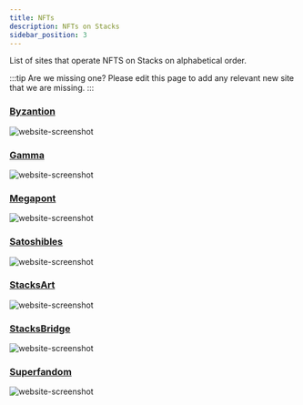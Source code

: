 ```yaml
---
title: NFTs
description: NFTs on Stacks
sidebar_position: 3
---
```


List of sites that operate NFTS on Stacks on alphabetical order.

:::tip Are we missing one?
Please edit this page to add any relevant new site that we are missing.
:::

### [Byzantion](https://byzantion.xyz/)

![website-screenshot](/img/sh_nft_byzantion.png)

### [Gamma](https://gamma.io/)
![website-screenshot](/img/sh_nft_gamma.png)

### [Megapont](https://www.megapont.com/)

![website-screenshot](/img/sh_nft_megapont.png)

### [Satoshibles](https://satoshibles.com/)

![website-screenshot](/img/sh_nft_satoshibles.png)

### [StacksArt](https://www.stacksart.com/)

![website-screenshot](/img/sh_nft_stacksart.png)

### [StacksBridge](https://stacksbridge.com/)

![website-screenshot](/img/sh_nft_stacksbridge.png)

### [Superfandom](https://superfandom.io/)

![website-screenshot](/img/sh_superfandom.png)